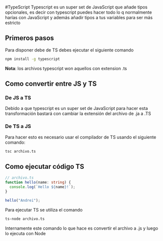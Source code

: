 #TypeScript
 Typescript es un super set de JavaScript que añade tipos opcionales, es decir con typescript puedes hacer todo lo q normalmente harías con JavaScript y además añadir tipos a tus variables para ser más estricto 

## Primeros pasos

Para disponer debe de TS debes ejecutar el siguiente comando

```sh
npm install -g typescript
```

**Nota**: los archivos typescript won aquellos con extension .ts

## Como convertir entre JS y TS

### De JS a TS

Debido a que typescript es un super set de JavaScript para hacer esta transformación bastará con cambiar la extensión del archivo de .ja a .TS

### De TS a JS

Para hacer esto es necesario usar el compilador de TS usando el siguiente comando:

```sh
tsc archivo.ts
```

## Como ejecutar código TS

```ts
// archivo.ts
function hello(name: string) {
  console.log(`Hello ${name}!`);
}

hello("Andrei");
```

Para ejecutar TS se utiliza el comando 

```sh
ts-node archivo.ts
```

Internamente este comando lo que hace es convertir el archivo a .js y luego lo ejecuta con Node

